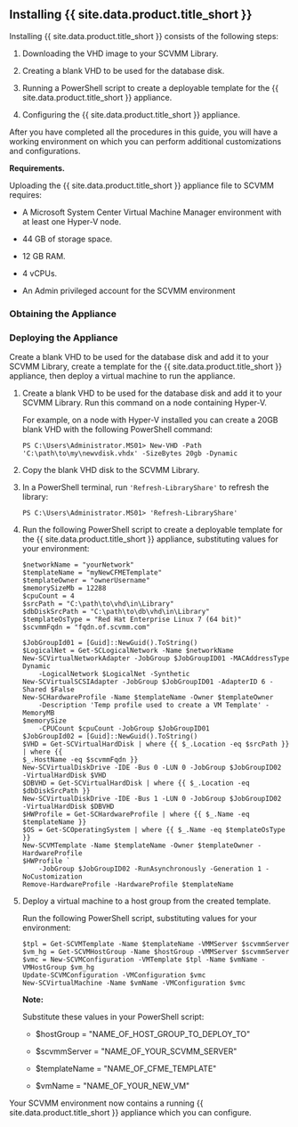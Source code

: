 ## Installing {{ site.data.product.title_short }}

Installing {{ site.data.product.title_short }} consists of the following steps:

1.  Downloading the VHD image to your SCVMM Library.

2.  Creating a blank VHD to be used for the database disk.

3.  Running a PowerShell script to create a deployable template for the
    {{ site.data.product.title_short }} appliance.

4.  Configuring the {{ site.data.product.title_short }} appliance.

After you have completed all the procedures in this guide, you will have
a working environment on which you can perform additional customizations
and configurations.

**Requirements.**

Uploading the {{ site.data.product.title_short }} appliance file to SCVMM requires:

  - A Microsoft System Center Virtual Machine Manager environment with
    at least one Hyper-V node.

  - 44 GB of storage space.

  - 12 GB RAM.

  - 4 vCPUs.

  - An Admin privileged account for the SCVMM environment

### Obtaining the Appliance

### Deploying the Appliance

Create a blank VHD to be used for the database disk and add it to your
SCVMM Library, create a template for the {{ site.data.product.title_short }}
appliance, then deploy a virtual machine to run the appliance.

1.  Create a blank VHD to be used for the database disk and add it to
    your SCVMM Library. Run this command on a node containing Hyper-V.

    For example, on a node with Hyper-V installed you can create a 20GB
    blank VHD with the following PowerShell command:

        PS C:\Users\Administrator.MS01> New-VHD -Path 'C:\path\to\my\newvdisk.vhdx' -SizeBytes 20gb -Dynamic

2.  Copy the blank VHD disk to the SCVMM Library.

3.  In a PowerShell terminal, run `'Refresh-LibraryShare'` to refresh
    the library:

        PS C:\Users\Administrator.MS01> 'Refresh-LibraryShare'

4.  Run the following PowerShell script to create a deployable template
    for the {{ site.data.product.title_short }} appliance, substituting values for
    your environment:

        $networkName = "yourNetwork"
        $templateName = "myNewCFMETemplate"
        $templateOwner = "ownerUsername"
        $memorySizeMb = 12288
        $cpuCount = 4
        $srcPath = "C:\path\to\vhd\in\Library"
        $dbDiskSrcPath = "C:\path\to\db\vhd\in\Library"
        $templateOsType = "Red Hat Enterprise Linux 7 (64 bit)"
        $scvmmFqdn = "fqdn.of.scvmm.com"

        $JobGroupId01 = [Guid]::NewGuid().ToString()
        $LogicalNet = Get-SCLogicalNetwork -Name $networkName
        New-SCVirtualNetworkAdapter -JobGroup $JobGroupID01 -MACAddressType Dynamic
            -LogicalNetwork $LogicalNet -Synthetic
        New-SCVirtualSCSIAdapter -JobGroup $JobGroupID01 -AdapterID 6 -Shared $False
        New-SCHardwareProfile -Name $templateName -Owner $templateOwner
            -Description 'Temp profile used to create a VM Template' -MemoryMB
        $memorySize
            -CPUCount $cpuCount -JobGroup $JobGroupID01
        $JobGroupId02 = [Guid]::NewGuid().ToString()
        $VHD = Get-SCVirtualHardDisk | where {{ $_.Location -eq $srcPath }} | where {{
        $_.HostName -eq $scvmmFqdn }}
        New-SCVirtualDiskDrive -IDE -Bus 0 -LUN 0 -JobGroup $JobGroupID02
        -VirtualHardDisk $VHD
        $DBVHD = Get-SCVirtualHardDisk | where {{ $_.Location -eq $dbDiskSrcPath }}
        New-SCVirtualDiskDrive -IDE -Bus 1 -LUN 0 -JobGroup $JobGroupID02
        -VirtualHardDisk $DBVHD
        $HWProfile = Get-SCHardwareProfile | where {{ $_.Name -eq $templateName }}
        $OS = Get-SCOperatingSystem | where {{ $_.Name -eq $templateOsType }}
        New-SCVMTemplate -Name $templateName -Owner $templateOwner -HardwareProfile
        $HWProfile `
            -JobGroup $JobGroupID02 -RunAsynchronously -Generation 1 -NoCustomization
        Remove-HardwareProfile -HardwareProfile $templateName

5.  Deploy a virtual machine to a host group from the created template.

    Run the following PowerShell script, substituting values for your
    environment:

        $tpl = Get-SCVMTemplate -Name $templateName -VMMServer $scvmmServer
        $vm_hg = Get-SCVMHostGroup -Name $hostGroup -VMMServer $scvmmServer
        $vmc = New-SCVMConfiguration -VMTemplate $tpl -Name $vmName -VMHostGroup $vm_hg
        Update-SCVMConfiguration -VMConfiguration $vmc
        New-SCVirtualMachine -Name $vmName -VMConfiguration $vmc

    **Note:**

    Substitute these values in your PowerShell script:

      - $hostGroup = "NAME\_OF\_HOST\_GROUP\_TO\_DEPLOY\_TO"

      - $scvmmServer = "NAME\_OF\_YOUR\_SCVMM\_SERVER"

      - $templateName = "NAME\_OF\_CFME\_TEMPLATE"

      - $vmName = "NAME\_OF\_YOUR\_NEW\_VM"

Your SCVMM environment now contains a running {{ site.data.product.title_short }} appliance which you can configure.
